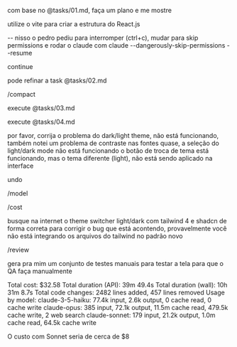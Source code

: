 com base no @tasks/01.md, faça um plano e me mostre   

utilize o vite para criar a estrutura do React.js      

-- nisso o pedro pediu para interromper (ctrl+c), mudar para skip permissions e rodar o claude com
claude --dangerously-skip-permissions --resume

continue

pode refinar a task @tasks/02.md 

/compact

execute @tasks/03.md

execute @tasks/04.md   

por favor, corrija o problema do dark/light theme, não está funcionando, também notei um problema de contraste nas fontes 
quase, a seleção do light/dark mode não está funcionando 
o botão de troca de tema está funcionando, mas o tema diferente (light), não está sendo aplicado na interface 

undo

/model

/cost

busque na internet o theme switcher light/dark com tailwind 4 e shadcn de forma correta para corrigir o bug que está acontendo, provavelmente você não está integrando os arquivos do tailwind no padrão novo  

 /review 

gera pra mim um conjunto de testes manuais para testar a tela para que o QA faça manualmente  

Total cost:            $32.58
Total duration (API):  39m 49.4s
Total duration (wall): 10h 31m 8.7s
Total code changes:    2482 lines added, 457 lines removed
Usage by model:
    claude-3-5-haiku:  77.4k input, 2.6k output, 0 cache read, 0 cache write
         claude-opus:  385 input, 72.1k output, 11.5m cache read, 479.5k cache write, 2 web search
       claude-sonnet:  179 input, 21.2k output, 1.0m cache read, 64.5k cache write

O custo com Sonnet seria de cerca de $8
